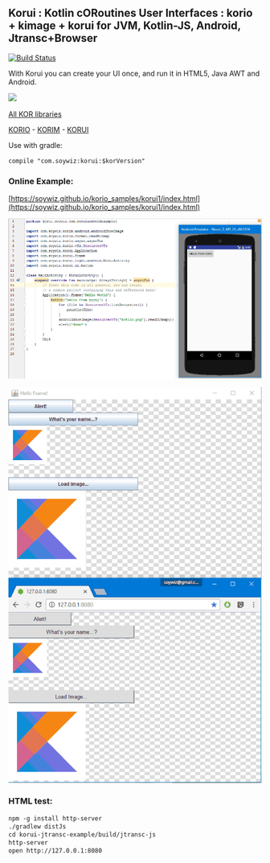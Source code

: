 ## Korui : Kotlin cORoutines User Interfaces : korio + kimage + korui for JVM, Kotlin-JS, Android, Jtransc+Browser

[![Build Status](https://travis-ci.org/korlibs/korui.svg?branch=master)](https://travis-ci.org/korlibs/korui)

With Korui you can create your UI once, and run it in HTML5, Java AWT and Android.

![](https://raw.githubusercontent.com/soywiz/kor/master/logos/128/korui.png)

[All KOR libraries](https://github.com/soywiz/kor)

[KORIO](http://github.com/soywiz/korio) - [KORIM](http://github.com/soywiz/korim) - [KORUI](http://github.com/soywiz/korui)

Use with gradle:

```
compile "com.soywiz:korui:$korVersion"
```

### Online Example:

[https://soywiz.github.io/korio_samples/korui1/index.html](https://soywiz.github.io/korio_samples/korui1/index.html)

![](docs/android.png)

![](docs/korui.png)


### HTML test:

```
npm -g install http-server
./gradlew distJs
cd korui-jtransc-example/build/jtransc-js
http-server
open http://127.0.0.1:8080
```
